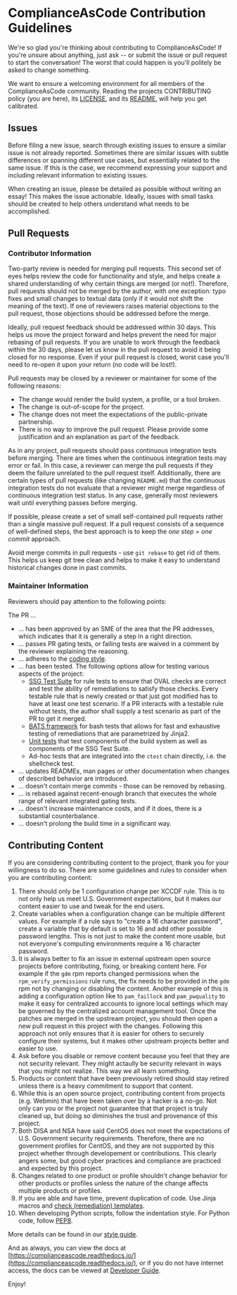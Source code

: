 ComplianceAsCode Contribution Guidelines
===

We're so glad you're thinking about contributing to ComplianceAsCode! If you're unsure about
anything, just ask -- or submit the issue or pull request to start the conversation! The worst that
could happen is you'll politely be asked to change something.

We want to ensure a welcoming environment for all members of the ComplianceAsCode community.
Reading the projects CONTRIBUTING policy (you are here), its
[LICENSE](https://github.com/ComplianceAsCode/content/blob/master/LICENSE), and its
[README](https://github.com/ComplianceAsCode/content/blob/master/README.md), will help you get
calibrated.

Issues
---
Before filing a new issue, search through existing issues to ensure a similar issue is not already reported. Sometimes there are similar issues with subtle differences or spanning different use cases, but essentially related to the same issue. If this is the case, we recommend expressing your support and including relevant information to existing issues.

When creating an issue, please be detailed as possible without writing an essay! This makes the
issue actionable. Ideally, issues with small tasks should be created to help others understand what
needs to be accomplished.


Pull Requests
---

### Contributor Information

Two-party review is needed for merging pull requests. This second set of eyes helps review the code
for functionality and style, and helps create a shared understanding of why certain things are
merged (or not!). Therefore, pull requests should not be merged by the author, with one exception:
typo fixes and small changes to textual data (only if it would not shift the meaning of the text).
If one of reviewers raises material objections to the pull request, those objections should be
addressed before the merge.

Ideally, pull request feedback should be addressed within 30 days. This helps us move the project
forward and helps prevent the need for major rebasing of pull requests. If you are unable to work
through the feedback within the 30 days, please let us know in the pull request to avoid it being
closed for no response. Even if your pull request is closed, worst case you'll need to re-open it
upon your return (no code will be lost!).

Pull requests may be closed by a reviewer or maintainer for some of the following reasons:
 - The change would render the build system, a profile, or a tool broken.
 - The change is out-of-scope for the project.
 - The change does not meet the expectations of the public-private partnership.
 - There is no way to improve the pull request.
Please provide some justification and an explanation as part of the feedback.

As in any project, pull requests should pass continuous integration tests before merging. There are
times when the continuous integration tests may error or fail. In this case, a reviewer can merge
the pull requests if they deem the failure unrelated to the pull request itself. Additionally,
there are certain types of pull requests (like changing `README.md`) that the continuous
integration tests do not evaluate that a reviewer might merge regardless of continuous integration
test status. In any case, generally most reviewers wait until everything passes before merging.

If possible, please create a set of small self-contained pull requests rather than a single
massive pull request. If a pull request consists of a sequence of well-defined steps, the best
approach is to keep the *one step = one commit* approach.

Avoid merge commits in pull requests - use `git rebase` to get rid of them. This helps us keep git
tree clean and helps to make it easy to understand historical changes done in past commits.


### Maintainer Information

Reviewers should pay attention to the following points:

The PR ...
* ... has been approved by an SME of the area that the PR addresses, which indicates that it is generally a step in a right direction.
* ... passes PR gating tests, or failing tests are waived in a comment by the reviewer explaining the reasoning.
* ... adheres to the [coding style](docs/manual/developer/04_style_guide.md#complianceascode-style-guide).
* ... has been tested. The following options allow for testing various aspects of the project:
  * [SSG Test Suite](tests/README.md) for rule tests to ensure that OVAL checks are correct and test the ability of remediations to satisfy those checks.
    Every testable rule that is newly created or that just got modified has to have at least one test scenario.
    If a PR interacts with a testable rule without tests, the author shall supply a test scenario as part of the PR to get it merged.
  * [BATS framework](tests/unit/bash) for bash tests that allows for fast and exhaustive testing of remediations that are parametrized by Jinja2.
  * [Unit tests](tests/unit) that test components of the build system as well as components of the SSG Test Suite.
  * Ad-hoc tests that are integrated into the `ctest` chain directly, i.e. the shellcheck test.
* ... updates READMEs, man pages or other documentation when changes of described behavior are introduced.
* ... doesn't contain merge commits - those can be removed by rebasing.
* ... is rebased against recent-enough branch that executes the whole range of relevant integrated gating tests.
* ... doesn't increase maintenance costs, and if it does, there is a substantial counterbalance.
* ... doesn't prolong the build time in a significant way.


Contributing Content
---

If you are considering contributing content to the project, thank you for your willingness to do so.
There are some guidelines and rules to consider when you are contributing content:

1. There should only be 1 configuration change per XCCDF rule. This is to not only help us meet U.S. Government expectations, but it makes our content easier to use and tweak for the end users.
1. Create variables when a configuration change can be multiple different values. For example if a rule says to "create a 16 character password", create a variable that by default is set to 16 and add other possible password lengths. This is not just to make the content more usable, but not everyone's computing environments require a 16 character password.
1. It is always better to fix an issue in external upstream open source projects before contributing, fixing, or breaking content here. For example if the `gdm` rpm reports changed permissions when the `rpm_verify_permissions` rule runs, the fix needs to be provided in the `gdm` rpm not by changing or disabling the content. Another example of this is adding a configuration option like to `pam_faillock` and `pam_pwquality` to make it easy for centralized accounts to ignore local settings which may be governed by the centralized account management tool. Once the patches are merged in the upstream project, you should then open a new pull request in this project with the changes. Following this approach not only ensures that it is easier for others to securely configure their systems, but it makes other upstream projects better and easier to use.
1. Ask before you disable or remove content because you feel that they are not security relevant. They might actaully be security relevant in ways that you might not realize. This way we all learn something.
1. Products or content that have been previously retired should stay retired unless there is a heavy commitment to support that content.
1. While this is an open source project, contributing content from projects (e.g. Webmin) that have been taken over by a hacker is a no-go. Not only can you or the project not guarantee that that project is truly cleaned up, but doing so diminishes the trust and provenance of this project.
1. Both DISA and NSA have said CentOS does not meet the expectations of U.S. Government security requirements. Therefore, there are no government profiles for CentOS, and they are not supported by this project whether through developement or contributions. This clearly angers some, but good cyber practices and compliance are practiced and expected by this project.
1. Changes related to one product or profile shouldn't change behavior for other products or profiles unless the nature of the change affects multiple products or profiles.
1. If you are able and have time, prevent duplication of code. Use Jinja macros and [check (remediation) templates](/docs/manual/developer_guide.adoc#732-list-of-available-templates).
1. When developing Python scripts, follow the indentation style. For Python code, follow [PEP8](https://www.python.org/dev/peps/pep-0008/).

More details can be found in our [style guide](/docs/manual/developer/04_style_guide.md).

And as always, you can view the docs at [https://complianceascode.readthedocs.io/](https://complianceascode.readthedocs.io/),
or if you do not have internet access, the docs can be viewed at [Developer Guide](/docs/manual/developer_guide.adoc).

Enjoy!
